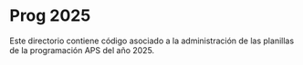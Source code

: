 # Prog 2025

Este directorio contiene código asociado a la administración de las planillas de la programación APS del año 2025.
